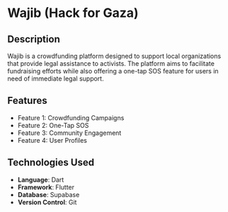 # Wajib (Hack for Gaza)

## Description

Wajib is a crowdfunding platform designed to support local organizations that provide legal assistance to activists. The platform aims to facilitate fundraising efforts while also offering a one-tap SOS feature for users in need of immediate legal support.

## Features

- Feature 1: Crowdfunding Campaigns
- Feature 2: One-Tap SOS
- Feature 3: Community Engagement
- Feature 4: User Profiles

## Technologies Used

- **Language**:  Dart
- **Framework**: Flutter
- **Database**: Supabase
- **Version Control**: Git
